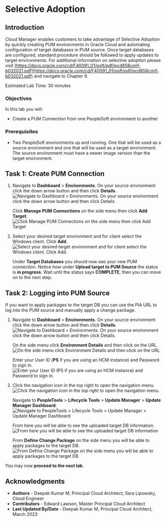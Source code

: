 # Selective Adoption

## Introduction
Cloud Manager enables customers to take advantage of Selective Adoption by quickly creating PUM environments in Oracle Cloud and automating configuration of target databases in PUM source. Once target databases are configured, standard procedure should be followed to apply updates to target environments. For additional information on selective adoption please visit [https://docs.oracle.com/cd/F40091_01/psft/pdf/pcd858cmif-b032021.pdf](https://docs.oracle.com/cd/F40091_01/psft/pdf/pcd858cmif-b032021.pdf) and navigate to Chapter 9.

Estimated Lab Time: 30 minutes

### Objectives
In this lab you will:
* Create a PUM Connection from one PeopleSoft environment to another

### Prerequisites
- Two PeopleSoft environments up and running. One that will be used as a source environment and one that will be used as a target environment. The source environment must have a newer image version than the target environment.

## Task 1: Create PUM Connection

1.  Navigate to **Dashboard** > **Environments**. On your source environment click the down arrow button and then click **Details**.
    ![Navigate to Dashboard > Environments. On your source environment click the down arrow button and then click Details](./images/sourcedetails.png "")

    Click **Manage PUM Connections** on the side menu then click **Add Target**.
    ![Click Manage PUM Connections on the side menu then click Add Target](./images/managepum.png "")

2.  Select your desired target environment and for client select the Windows client. Click **Add**.
    ![Select your desired target environment and for client select the Windows client. Click Add.](./images/selecttarget.png "")

    Under **Target Databases** you should now see your new PUM connection. Notice how under **Upload target to PUM Source** the status is **in progress**. Wait until the status says **COMPLETE**, then you can move on to the next step.
    

## Task 2: Logging into PUM Source

If you want to apply packages to the target DB you can use the PIA URL to log into the PUM source and manually apply a change package. 

1.  Navigate to **Dashboard** > **Environments**. On your source environment click the down arrow button and then click **Details**. 
    ![Navigate to Dashboard > Environments. On your source environment click the down arrow button and then click Details.](./images/sourcedetails.png "")

    On the side menu click **Environment Details** and then click on the URL.
    ![On the side menu click Environment Details and then click on the URL](./images/url.png "")

    Enter your User ID (**PS** if you are using an HCM instance) and Password to sign in.
    ![Enter your User ID (PS if you are using an HCM instance) and Password to sign in.](./images/login.png "")

2.  Click the navigation icon in the top right to open the navigation menu.
    ![Click the navigation icon in the top right to open the navigation menu.](./images/nav.png "")

    Navigate to **PeopleTools** > **Lifecycle Tools** > **Update Manager** > **Update Manager Dashboard**.
    ![Navigate to PeopleTools > Lifecycle Tools > Update Manager > Update Manager Dashboard](./images/updatedash.png "")

    From here you will be able to see the uploaded target DB information.
    ![From here you will be able to see the uploaded target DB information](./images/dbinfo.png "")

    From **Define Change Package** on the side menu you will be able to apply packages to the target DB.
    ![From Define Change Package on the side menu you will be able to apply packages to the target DB](./images/define.png "")

You may now **proceed to the next lab.**

## Acknowledgments
* **Authors** - Deepak Kumar M, Principal Cloud Architect; Sara Lipowsky, Cloud Engineer
* **Contributors** - Edward Lawson, Master Principal Cloud Architect 
* **Last Updated By/Date** - Deepak Kumar M, Principal Cloud Architect, March 2023